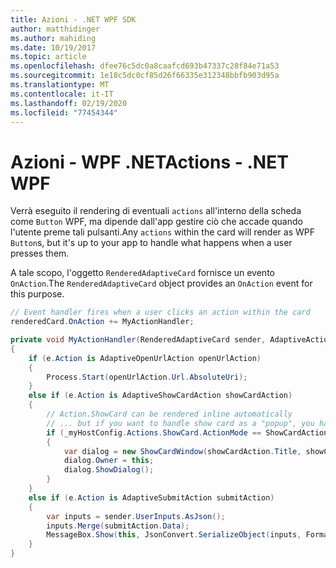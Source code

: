 ```yaml
---
title: Azioni - .NET WPF SDK
author: matthidinger
ms.author: mahiding
ms.date: 10/19/2017
ms.topic: article
ms.openlocfilehash: dfee76c5dc0a8caafcd693b47337c28f84e71a53
ms.sourcegitcommit: 1e18c5dc0cf85d26f66335e312348bbfb903d95a
ms.translationtype: MT
ms.contentlocale: it-IT
ms.lasthandoff: 02/19/2020
ms.locfileid: "77454344"
---
```

# <a name="actions---net-wpf"></a><span data-ttu-id="0bb61-102">Azioni - WPF .NET</span><span class="sxs-lookup"><span data-stu-id="0bb61-102">Actions - .NET WPF</span></span>

<span data-ttu-id="0bb61-103">Verrà eseguito il rendering di eventuali `actions` all'interno della scheda come `Button` WPF, ma dipende dall'app gestire ciò che accade quando l'utente preme tali pulsanti.</span><span class="sxs-lookup"><span data-stu-id="0bb61-103">Any `actions` within the card will render as WPF `Button`s, but it's up to your app to handle what happens when a user presses them.</span></span> 

<span data-ttu-id="0bb61-104">A tale scopo, l'oggetto `RenderedAdaptiveCard` fornisce un evento `OnAction`.</span><span class="sxs-lookup"><span data-stu-id="0bb61-104">The `RenderedAdaptiveCard` object provides an `OnAction` event for this purpose.</span></span>

```csharp
// Event handler fires when a user clicks an action within the card
renderedCard.OnAction += MyActionHandler;

private void MyActionHandler(RenderedAdaptiveCard sender, AdaptiveActionEventArgs e)
{
    if (e.Action is AdaptiveOpenUrlAction openUrlAction)
    {
        Process.Start(openUrlAction.Url.AbsoluteUri);
    }
    else if (e.Action is AdaptiveShowCardAction showCardAction)
    {
        // Action.ShowCard can be rendered inline automatically
        // ... but if you want to handle show card as a "popup", you handle this event
        if (_myHostConfig.Actions.ShowCard.ActionMode == ShowCardActionMode.Popup)
        {
            var dialog = new ShowCardWindow(showCardAction.Title, showCardAction, Resources);
            dialog.Owner = this;
            dialog.ShowDialog();
        }
    }
    else if (e.Action is AdaptiveSubmitAction submitAction)
    {
        var inputs = sender.UserInputs.AsJson();
        inputs.Merge(submitAction.Data);
        MessageBox.Show(this, JsonConvert.SerializeObject(inputs, Formatting.Indented), "SubmitAction");
    }
}
```

